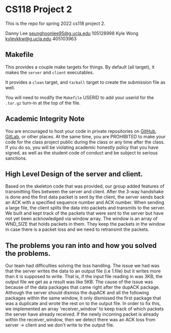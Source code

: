 # CS118 Project 2

This is the repo for spring 2022 cs118 project 2.

Danny Lee seunghoonlee95@g.ucla.edu 105128998
Kyle Wong kyleykkw@g.ucla.edu 405103963

## Makefile

This provides a couple make targets for things.
By default (all target), it makes the `server` and `client` executables.

It provides a `clean` target, and `tarball` target to create the submission file as well.

You will need to modify the `Makefile` USERID to add your userid for the `.tar.gz` turn-in at the top of the file.

## Academic Integrity Note

You are encouraged to host your code in private repositories on [GitHub](https://github.com/), [GitLab](https://gitlab.com), or other places.  At the same time, you are PROHIBITED to make your code for the class project public during the class or any time after the class.  If you do so, you will be violating academic honestly policy that you have signed, as well as the student code of conduct and be subject to serious sanctions.

## High Level Design of the server and client.

Based on the skeleton code that was provided, our group added features of transmitting files between the server and client. 
After the 3-way handshake is done and the first data packet is sent by the client, the server sends back an ACK with a specified
sequence number and ACK number. When sending a large file, the client splits the data into packets and transmits to the server.
We built and kept track of the packets that were sent to the server but have not yet been acknowledged via window array. The window is an array of WND_SIZE that holds packets in them. They keep the packets in the window in case there is a packet loss and we need 
to retransmit the packets. 

## The problems you ran into and how you solved the problems.

Our team had difficulties solving the loss handling. The issue we had was that the server writes the data to an output file (i.e 1.file) but it writes more than it is supposed to write. That is, if the input file reading in was 3KB, the output file we get as a result was like 5KB. The cause of the issue was because of the data packages that came right after the dupACK package. Although the server should dismiss the dupACK and all the following packages within the same window, it only dismissed the first package that was a duplicate and wrote the rest on to the output file. In order to fix this, we implemented an array 'receiver_window' to keep track of which packets the server have already received. If the newly incoming packet is already within the receiver_window, then we detect there was an ACK loss from server -> client and we don't write to the output file. 
















